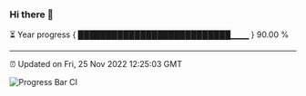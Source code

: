 ### Hi there 👋

⏳ Year progress { ███████████████████████████▁▁▁ } 90.00 %

---

⏰ Updated on Fri, 25 Nov 2022 12:25:03 GMT

![Progress Bar CI](https://github.com/liununu/liununu/workflows/Progress%20Bar%20CI/badge.svg)
